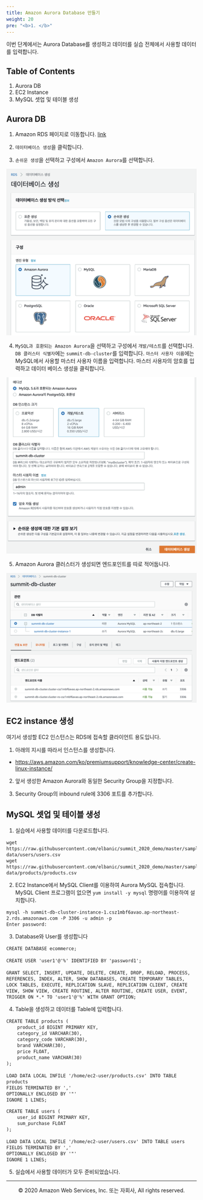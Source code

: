 ```yaml
---
title: Amazon Aurora Database 만들기
weight: 20
pre: "<b>1. </b>"
---
```



이번 단계에서는 Aurora Database를 생성하고 데이터를 실습 전체에서 사용할 데이터를 입력합니다.
 
## Table of Contents

1. Aurora DB
2. EC2 Instance
3. MySQL 셋업 및 테이블 생성


## Aurora DB

1. Amazon RDS 페이지로 이동합니다. [link](https://ap-northeast-2.console.aws.amazon.com/rds/home?region=ap-northeast-2)

2. `데이터베이스 생성`을 클릭합니다.

3. `손쉬운 생성`을 선택하고 구성에서 `Amazon Aurora`를 선택합니다.

![pic](./images/lab0-1.png)

4. `MySQL과 호환되는 Amazon Aurora`을 선택하고 구성에서 `개발/테스트`를 선택합니다.
`DB 클러스터 식별자`에는 `summit-db-cluster`를 입력합니다.
`마스터 사용자 이름`에는 MySQL에서 사용할 마스터 사용자 이름을 입력합니다.
마스터 사용자의 암호를 입력하고 데이터 베이스 생성을 클릭합니다.

![pic](./images/lab0-2.png)

5. Amazon Aurora 클러스터가 생성되면 엔드포인트를 따로 적어둡니다.

![pic](./images/lab0-3.png)


## EC2 instance 생성


여기서 생성할 EC2 인스턴스는 RDS에 접속할 클라이언트 용도입니다.

1. 아래의 지시를 따라서 인스턴스를 생성합니다.
* https://aws.amazon.com/ko/premiumsupport/knowledge-center/create-linux-instance/

2. 앞서 생성한 Amazon Aurora와 동일한 Security Group을 지정합니다.

3. Security Group의 inbound rule에 3306 포트를 추가합니다.


## MySQL 셋업 및 테이블 생성


1. 실습에서 사용할 데이터를 다운로드합니다.

```
wget https://raw.githubusercontent.com/elbanic/summit_2020_demo/master/sample-data/users/users.csv
wget https://raw.githubusercontent.com/elbanic/summit_2020_demo/master/sample-data/products/products.csv
```

2. EC2 Instance에서 MySQL Client를 이용하여 Aurora MySQL 접속합니다.
MySQL Client 프로그램이 없으면 `yum install -y mysql` 명령어를 이용하여 설치합니다.

```
mysql -h summit-db-cluster-instance-1.csz1mbf6avao.ap-northeast-2.rds.amazonaws.com -P 3306 -u admin -p
Enter password:
```

3. Database와 User를 생성합니다

```
CREATE DATABASE ecommerce;

CREATE USER 'user1'@'%' IDENTIFIED BY 'password1';

GRANT SELECT, INSERT, UPDATE, DELETE, CREATE, DROP, RELOAD, PROCESS, REFERENCES, INDEX, ALTER, SHOW DATABASES, CREATE TEMPORARY TABLES, LOCK TABLES, EXECUTE, REPLICATION SLAVE, REPLICATION CLIENT, CREATE VIEW, SHOW VIEW, CREATE ROUTINE, ALTER ROUTINE, CREATE USER, EVENT, TRIGGER ON *.* TO 'user1'@'%' WITH GRANT OPTION;
```


4. Table을 생성하고 데이터를 Table에 입력합니다.

```
CREATE TABLE products (
    product_id BIGINT PRIMARY KEY,
    category_id VARCHAR(30),
    category_code VARCHAR(30),
    brand VARCHAR(30),
    price FLOAT,
    product_name VARCHAR(30)
);

LOAD DATA LOCAL INFILE '/home/ec2-user/products.csv' INTO TABLE products
FIELDS TERMINATED BY ','
OPTIONALLY ENCLOSED BY '"'
IGNORE 1 LINES;
```

```
CREATE TABLE users (
    user_id BIGINT PRIMARY KEY,
    sum_purchase FLOAT
);

LOAD DATA LOCAL INFILE '/home/ec2-user/users.csv' INTO TABLE users
FIELDS TERMINATED BY ','
OPTIONALLY ENCLOSED BY '"'
IGNORE 1 LINES;
```

5. 실습에서 사용할 데이터가 모두 준비되었습니다.


---
<p align="center">
© 2020 Amazon Web Services, Inc. 또는 자회사, All rights reserved.
</p>

